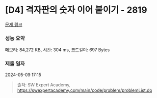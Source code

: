 # [D4] 격자판의 숫자 이어 붙이기 - 2819 

[문제 링크](https://swexpertacademy.com/main/code/problem/problemDetail.do?contestProbId=AV7I5fgqEogDFAXB) 

### 성능 요약

메모리: 84,272 KB, 시간: 304 ms, 코드길이: 697 Bytes

### 제출 일자

2024-05-09 17:15



> 출처: SW Expert Academy, https://swexpertacademy.com/main/code/problem/problemList.do